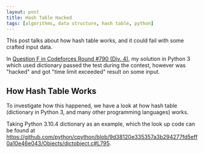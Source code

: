 ```yaml
---
layout: post
title: Hash Table Hacked
tags: [algorithms, data structure, hash table, python]
---
```


This post talks about how hash table works, and it could fail with some crafted input data.

In [Question F in Codeforces Round #790 (Div. 4)](https://codeforces.com/contest/1676/problem/F), my solution in Python 3 which used dictionary passed the test during the contest, however was "hacked" and got "time limit exceeded" result on some input.

## How Hash Table Works

To investigate how this happened, we have a look at how hash table (dictionary in Python 3, and many other programming languages) works.

Taking Python 3.10.4 dictionary as an example, which the look up code can be found at <https://github.com/python/cpython/blob/9d38120e335357a3b294277fd5eff0a10e46e043/Objects/dictobject.c#L795>.
